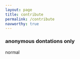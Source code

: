 ```yaml
---
layout: page
title: contribute
permalink: /contribute
navworthy: true
---
```

<h3>anonymous dontations only</h3>
normal